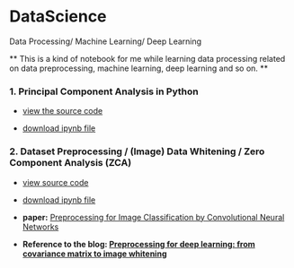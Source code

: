 # DataScience
Data Processing/ Machine Learning/ Deep Learning 

** This is a kind of notebook for me while learning data processing related on data preprocessing, machine learning, deep learning and so on. **


### 1. Principal Component Analysis in Python
-  [view the source code](https://github.com/liangyihuai/DataScience/blob/master/PCA%20Learning/PCA%20Learning.md)

-  [download ipynb file](https://github.com/liangyihuai/DataScience/blob/master/PCA%20Learning/PCA%20Learning.ipynb)

### 2. Dataset Preprocessing / (Image) Data Whitening / Zero Component Analysis (ZCA)

- [view source code](https://github.com/liangyihuai/DataScience/blob/master/Preprocessing-for-deep-learning/Preprocessing-for-deep-learning.md)
- [download ipynb file](https://github.com/liangyihuai/DataScience/blob/master/Preprocessing-for-deep-learning/Preprocessing-for-deep-learning.ipynb)
- **paper:** [Preprocessing for Image Classification by Convolutional Neural Networks](https://github.com/liangyihuai/DataScience/blob/master/Preprocessing-for-deep-learning/preprocessing%20for%20image%20classification%20by%20convolutional%20neural%20networks.pdf)

- **Reference to the blog: [Preprocessing for deep learning: from covariance matrix to image whitening](https://hadrienj.github.io/posts/Preprocessing-for-deep-learning/)**

